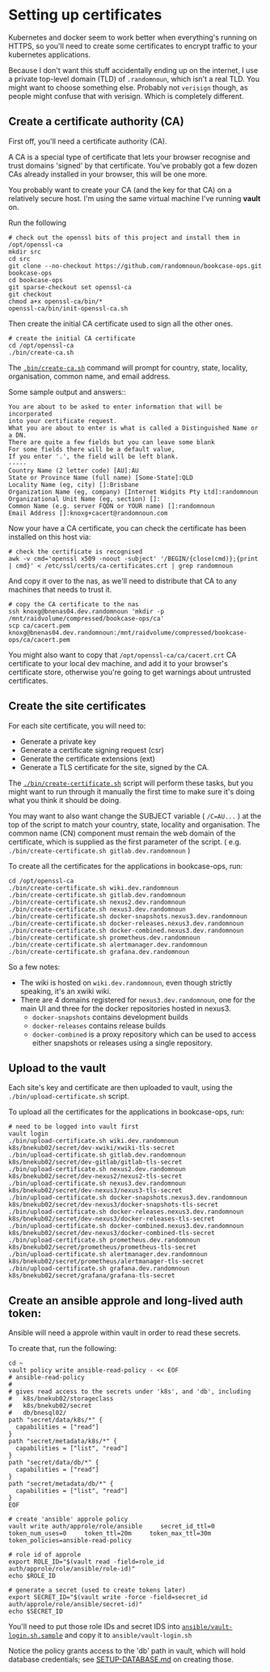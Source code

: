 # Setting up certificates

Kubernetes and docker seem to work better when everything's running on HTTPS, so you'll need to create some certificates to encrypt traffic to your kubernetes applications.

Because I don't want this stuff accidentally ending up on the internet, I use a private top-level domain (TLD) of `.randomnoun`, which isn't a real TLD. 
You might want to choose something else. Probably not `verisign` though, as people might confuse that with verisign. Which is completely different.

## Create a certificate authority (CA)

First off, you'll need a certificate authority (CA). 

A CA is a special type of certificate that lets your browser recognise and trust domains 'signed' by that certificate. 
You've probably got a few dozen CAs already installed in your browser, this will be one more.

You probably want to create your CA (and the key for that CA) on a relatively secure host. I'm using the same virtual machine I've running **vault** on. 

Run the following

```
# check out the openssl bits of this project and install them in /opt/openssl-ca
mkdir src
cd src
git clone --no-checkout https://github.com/randomnoun/bookcase-ops.git bookcase-ops
cd bookcase-ops
git sparse-checkout set openssl-ca
git checkout
chmod a+x openssl-ca/bin/*
openssl-ca/bin/init-openssl-ca.sh
```

Then create the initial CA certificate used to sign all the other ones.

```
# create the initial CA certificate
cd /opt/openssl-ca
./bin/create-ca.sh
```

The [`.bin/create-ca.sh`](../openssl-ca/bin/create-ca.sh) command will prompt for country, state, locality, organisation, common name, and email address. 

Some sample output and answers::

```
You are about to be asked to enter information that will be incorporated
into your certificate request.
What you are about to enter is what is called a Distinguished Name or a DN.
There are quite a few fields but you can leave some blank
For some fields there will be a default value,
If you enter '.', the field will be left blank.
-----
Country Name (2 letter code) [AU]:AU
State or Province Name (full name) [Some-State]:QLD
Locality Name (eg, city) []:Brisbane
Organization Name (eg, company) [Internet Widgits Pty Ltd]:randomnoun
Organizational Unit Name (eg, section) []:
Common Name (e.g. server FQDN or YOUR name) []:randomnoun
Email Address []:knoxg+cacert@randomnoun.com
```

Now your have a CA certificate, you can check the certificate has been installed on this host via:

```
# check the certificate is recognised
awk -v cmd='openssl x509 -noout -subject' '/BEGIN/{close(cmd)};{print | cmd}' < /etc/ssl/certs/ca-certificates.crt | grep randomnoun
```

And copy it over to the nas, as we'll need to distribute that CA to any machines that needs to trust it.

```
# copy the CA certificate to the nas
ssh knoxg@bnenas04.dev.randomnoun 'mkdir -p /mnt/raidvolume/compressed/bookcase-ops/ca'
scp ca/cacert.pem knoxg@bnenas04.dev.randomnoun:/mnt/raidvolume/compressed/bookcase-ops/ca/cacert.pem
```

You might also want to copy that `/opt/openssl-ca/ca/cacert.crt` CA certificate to your local dev machine,
and add it to your browser's certificate store, otherwise you're going to get warnings about untrusted certificates.

## Create the site certificates 

For each site certificate, you will need to:

* Generate a private key
* Generate a certificate signing request (csr)
* Generate the certificate extensions (ext)
* Generate a TLS certificate for the site, signed by the CA.

The [`./bin/create-certificate.sh`](../openssl-ca/bin/create-certificate.sh) script will perform these tasks, but you might want to run through it manually the first time to make sure it's doing what you think it should be doing.

You may want to also want change the SUBJECT variable ( `/C=AU...` ) at the top of the script to match your country, state, locality and organisation. 
The common name (CN) component must remain the web domain of the certificate, which is supplied as the first parameter of the script.
( e.g. `./bin/create-certificate.sh gitlab.dev.randomnoun` )

To create all the certificates for the applications in bookcase-ops, run:

```
cd /opt/openssl-ca
./bin/create-certificate.sh wiki.dev.randomnoun
./bin/create-certificate.sh gitlab.dev.randomnoun
./bin/create-certificate.sh nexus2.dev.randomnoun
./bin/create-certificate.sh nexus3.dev.randomnoun
./bin/create-certificate.sh docker-snapshots.nexus3.dev.randomnoun
./bin/create-certificate.sh docker-releases.nexus3.dev.randomnoun
./bin/create-certificate.sh docker-combined.nexus3.dev.randomnoun
./bin/create-certificate.sh prometheus.dev.randomnoun
./bin/create-certificate.sh alertmanager.dev.randomnoun
./bin/create-certificate.sh grafana.dev.randomnoun
```

So a few notes:
* The wiki is hosted on `wiki.dev.randomnoun`, even though strictly speaking, it's an xwiki wiki.
* There are 4 domains registered for `nexus3.dev.randomnoun`, one for the main UI and three for the docker repositories hosted in nexus3.
   * `docker-snapshots` contains development builds
   * `docker-releases` contains release builds
   * `docker-combined` is a proxy repository which can be used to access either snapshots or releases using a single repository.

## Upload to the vault

Each site's key and certificate are then uploaded to vault, using the `./bin/upload-certificate.sh` script.  

To upload all the certificates for the applications in bookcase-ops, run:

```
# need to be logged into vault first
vault login
./bin/upload-certificate.sh wiki.dev.randomnoun     k8s/bnekub02/secret/dev-xwiki/xwiki-tls-secret
./bin/upload-certificate.sh gitlab.dev.randomnoun   k8s/bnekub02/secret/dev-gitlab/gitlab-tls-secret
./bin/upload-certificate.sh nexus2.dev.randomnoun   k8s/bnekub02/secret/dev-nexus2/nexus2-tls-secret
./bin/upload-certificate.sh nexus3.dev.randomnoun   k8s/bnekub02/secret/dev-nexus3/nexus3-tls-secret
./bin/upload-certificate.sh docker-snapshots.nexus3.dev.randomnoun k8s/bnekub02/secret/dev-nexus3/docker-snapshots-tls-secret
./bin/upload-certificate.sh docker-releases.nexus3.dev.randomnoun  k8s/bnekub02/secret/dev-nexus3/docker-releases-tls-secret
./bin/upload-certificate.sh docker-combined.nexus3.dev.randomnoun  k8s/bnekub02/secret/dev-nexus3/docker-combined-tls-secret
./bin/upload-certificate.sh prometheus.dev.randomnoun   k8s/bnekub02/secret/prometheus/prometheus-tls-secret
./bin/upload-certificate.sh alertmanager.dev.randomnoun k8s/bnekub02/secret/prometheus/alertmanager-tls-secret
./bin/upload-certificate.sh grafana.dev.randomnoun      k8s/bnekub02/secret/grafana/grafana-tls-secret

```

## Create an ansible approle and long-lived auth token:

Ansible will need a approle within vault in order to read these secrets. 

To create that, run the following:

```
cd ~
vault policy write ansible-read-policy - << EOF
# ansible-read-policy
#
# gives read access to the secrets under 'k8s', and 'db', including
#   k8s/bnekub02/storageclass
#   k8s/bnekub02/secret
#   db/bnesql02/
path "secret/data/k8s/*" {
  capabilities = ["read"]
}
path "secret/metadata/k8s/*" {
  capabilities = ["list", "read"]
}
path "secret/data/db/*" {
  capabilities = ["read"]
}
path "secret/metadata/db/*" {
  capabilities = ["list", "read"]
}
EOF

# create 'ansible' approle policy
vault write auth/approle/role/ansible     secret_id_ttl=0     token_num_uses=0     token_ttl=20m     token_max_ttl=30m     token_policies=ansible-read-policy

# role id of approle
export ROLE_ID="$(vault read -field=role_id auth/approle/role/ansible/role-id)"
echo $ROLE_ID

# generate a secret (used to create tokens later)
export SECRET_ID="$(vault write -force -field=secret_id auth/approle/role/ansible/secret-id)"
echo $SECRET_ID
```

You'll need to put those role IDs and secret IDS into [`ansible/vault-login.sh.sample`](../ansible/vault-login.sh.sample) and copy it to `ansible/vault-login.sh`

Notice the policy grants access to the 'db' path in vault, which will hold database credentials; see [SETUP-DATABASE.md](SETUP-DATABASE.md) on creating those.
